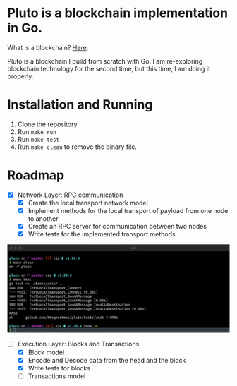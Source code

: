 # Pluto is a blockchain implementation in Go.
What is a blockchain? [Here](https://en.wikipedia.org/wiki/Blockchain).

Pluto is a blockchain I build from scratch with Go. I am re-exploring blockchain technology for the second time,
but this time, I am doing it properly.

# Installation and Running
1. Clone the repository
2. Run `make run`
3. Run `make test`
4. Run `make clean` to remove the binary file.

# Roadmap
- [x] Network Layer: RPC communication
  - [x] Create the local transport network model
  - [x] Implement methods for the local transport of payload from one node to another
  - [x] Create an RPC server for communication between two nodes
  - [x] Write tests for the implemented transport methods

![Tests passes](testPasses.png)

- [ ] Execution Layer: Blocks and Transactions
  - [x] Block model
  - [x] Encode and Decode data from the head and the block
  - [x] Write tests for blocks
  - [ ] Transactions model